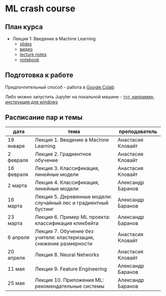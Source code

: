 # ML crash course

## План курса

* Лекция 1: Введение в Machine Learning
    * [slides](#)
    * [видео](#)
    * [lecture notes](#)
    * [notebook](#) 

## Подготовка к работе

Предпочтительный способ - работа в [Google Colab](https://colab.research.google.com/)

Либо можно  запустить Jupyter на локальной машине - [тут, например, инструкция для windows](https://medium.com/@neuralnets/beginners-quick-guide-for-handling-issues-launching-jupyter-notebook-for-python-using-anaconda-8be3d57a209b)

## Расписание пар и темы

|дата|тема|преподаватель|
|--|--|--|
|19 января|Лекция 1. Введение в Machine Learning |Анастасия Кловайт|
|2 февраля|Лекция 2. Градиентное обучение|Анастасия Кловайт|
|16 февраля|Лекция 3. Классификация, линейные модели|Анастасия Кловайт|
|2 марта|Лекция 4. Классификация, линейные модели|Александр Баранов|
|16 марта|Лекция 5. Деревянные модели: случайный лес и градиентный бустинг|Александр Баранов|
|23 марта|Лекция 6. Пример ML проекта: классификация кликбейта|Александр Баранов|
|6 апреля|Лекция 7. Обучение без учителя: кластеризация, снижение размерности|Анастасия Кловайт|
|20 апреля|Лекция 8. Neural Networks|Анастасия Кловайт|
|11 мая|Лекция 9. Feature Engineering|Александр Баранов|
|25 мая|Лекция 10. Приложения ML: рекомендательные системы|Александр Баранов|
